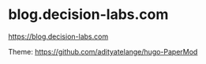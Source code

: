 # blog.decision-labs.com
https://blog.decision-labs.com

Theme: https://github.com/adityatelange/hugo-PaperMod

